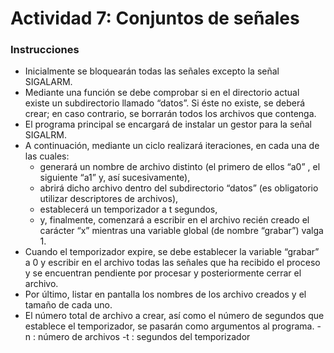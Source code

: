 # Actividad 7: Conjuntos de señales
### Instrucciones
* Inicialmente se bloquearán todas las señales excepto la señal SIGALARM.
* Mediante una función se debe comprobar si en el directorio actual existe un subdirectorio llamado “datos”. Si éste no existe, se deberá crear; en caso contrario, se borrarán todos los archivos que contenga.
* El programa principal se encargará de instalar un gestor para la señal SIGALRM. 
* A continuación, mediante un ciclo realizará  iteraciones, en cada una de las cuales:
    * generará un nombre de archivo distinto (el primero de ellos “a0” , el siguiente “a1” y, así sucesivamente),
    * abrirá dicho archivo dentro del subdirectorio “datos” (es obligatorio utilizar descriptores de archivos),
    * establecerá un temporizador a t segundos, 
    * y, finalmente, comenzará a escribir en el archivo recién creado el carácter “x” mientras una variable global (de nombre “grabar”) valga 1. 
* Cuando el temporizador expire, se debe establecer la variable “grabar” a 0 y escribir en el archivo todas las señales que ha recibido el proceso y se encuentran pendiente por procesar y posteriormente cerrar el archivo. 
* Por último, listar en pantalla los nombres de los archivo creados y el tamaño de cada uno. 
* El número total de archivo a crear, así como el número de segundos que establece el temporizador, se pasarán como argumentos al programa.
    -n : número de archivos 
    -t : segundos del temporizador